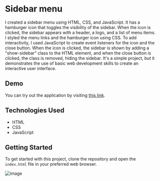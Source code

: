 # Sidebar menu

I created a sidebar menu using HTML, CSS, and JavaScript. It has a hamburger icon that toggles the visibility of the sidebar. When the icon is clicked, the sidebar appears with a header, a logo, and a list of menu items. I styled the menu links and the hamburger icon using CSS. To add interactivity, I used JavaScript to create event listeners for the icon and the close button. When the icon is clicked, the sidebar is shown by adding a "show-sidebar" class to the HTML element, and when the close button is clicked, the class is removed, hiding the sidebar. It's a simple project, but it demonstrates the use of basic web development skills to create an interactive user interface.

## Demo

You can try out the application by visiting [this link](https://paribhandarkar.github.io/sidebar-menu/).

## Technologies Used

- HTML
- CSS
- JavaScript

## Getting Started

To get started with this project, clone the repository and open the `index.html` file in your preferred web browser.

![image](https://github.com/paribhandarkar/sidebar-menu/assets/76446574/fc3a905c-3fed-4e15-ba04-bf92e1c6ebe8)
